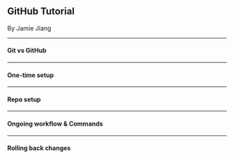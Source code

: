 ## GitHub Tutorial

By Jamie Jiang

--- 
#### Git vs GitHub

---
#### One-time setup

---
#### Repo setup

--- 
#### Ongoing workflow & Commands

---
#### Rolling back changes
